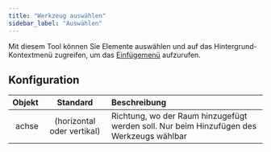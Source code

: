 ```yaml
---
title: "Werkzeug auswählen"
sidebar_label: "Auswählen"
---
```



Mit diesem Tool können Sie Elemente auswählen und auf das Hintergrund-Kontextmenü zugreifen, um das [Einfügemenü](../insert) aufzurufen.

## Konfiguration

| Objekt |          Standard          | Beschreibung                                                                             |
| ------:|:--------------------------:|:---------------------------------------------------------------------------------------- |
|  achse | (horizontal oder vertikal) | Richtung, wo der Raum hinzugefügt werden soll. Nur beim Hinzufügen des Werkzeugs wählbar |
